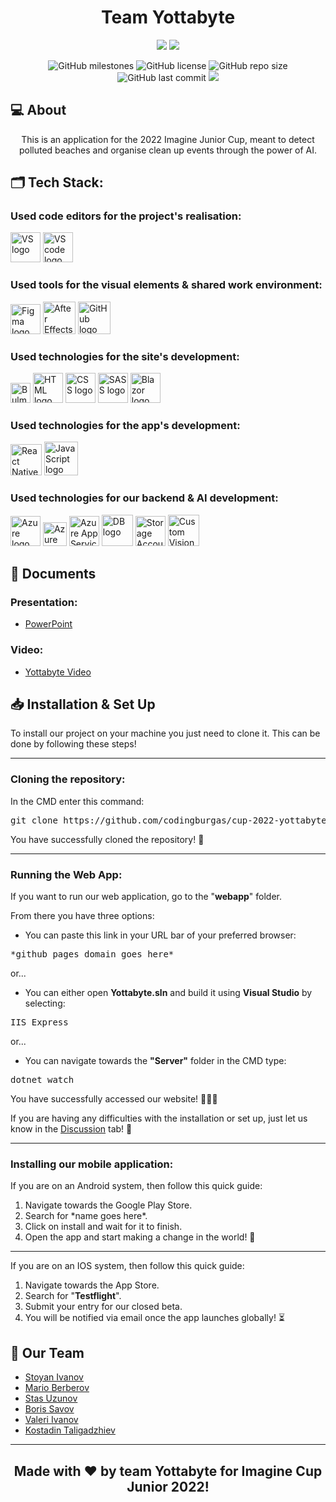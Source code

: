 <h1 align="center">Team Yottabyte</h1>

<p align = "center">
    <img src="img/logos/lightBannerFinal.jpg#gh-light-mode-only"/>
    <img src="img/logos/BlackBannerFinal.jpg#gh-dark-mode-only"/>
</p>

<p align = "center">
    <img alt="GitHub milestones" src="https://img.shields.io/github/milestones/all/codingburgas/cup-2022-yottabyte?style=for-the-badge">
    <img alt="GitHub license" src="https://img.shields.io/github/license/codingburgas/cup-2022-yottabyte?style=for-the-badge">
    <img alt="GitHub repo size" src="https://img.shields.io/github/repo-size/codingburgas/cup-2022-yottabyte?style=for-the-badge">
    <img alt="GitHub last commit" src="https://img.shields.io/github/last-commit/codingburgas/cup-2022-yottabyte?style=for-the-badge">
    <img src="https://img.shields.io/github/languages/count/codingburgas/cup-2022-yottabyte?style=for-the-badge">
</p>

## 💻 About
<p align="center">This is an application for the 2022 Imagine Junior Cup, meant to detect polluted beaches and organise clean up events through the power of AI.</p>

## 🗂️ Tech Stack:
### Used code editors for the project's realisation:
<p align="left">
    <a href="https://visualstudio.microsoft.com/vs/"><img src="https://img.icons8.com/color/344/visual-studio--v2.png" alt="VS logo" width=48px /></a>
    <a href="https://code.visualstudio.com/"><img src="https://img.icons8.com/color/344/visual-studio-code-2019.png" alt="VS code logo" width=48px /></a>
</p>

### Used tools for the visual elements & shared work environment:
<p align="left">
    <a href="https://www.figma.com/"><img src="https://img.icons8.com/color/344/figma--v1.png" alt="Figma logo" width=48px/></a>
    <a href="https://www.adobe.com/bg/products/aftereffects.html"><img src="https://img.icons8.com/color/344/adobe-after-effects--v1.png" alt="After Effects logo" width=52px/></a>
    <a href="https://github.com/"><img src="https://img.icons8.com/nolan/344/github.png" alt="GitHub logo" width=52px /></a>
</p>

### Used technologies for the site's development:
<p align="left">
    <a href="https://bulma.io/"><img src="https://iconape.com/wp-content/png_logo_vector/bulma-logo.png" alt="Bulma logo" width=32px /></a>
    <a href="https://developer.mozilla.org/en-US/docs/Glossary/HTML5"><img src="https://img.icons8.com/color/344/html-5--v1.png" alt="HTML logo" width=48px /></a>
    <a href="https://developer.mozilla.org/en-US/docs/Web/CSS"><img src="https://img.icons8.com/color/344/css3.png" alt="CSS logo" width=48px /></a>
    <a href="https://sass-lang.com/"><img src="https://img.icons8.com/color/344/sass.png" alt="SASS logo" width=48px /></a>
    <a href="https://dotnet.microsoft.com/en-us/apps/aspnet/web-apps/blazor"><img src="https://upload.wikimedia.org/wikipedia/commons/thumb/d/d0/Blazor.png/900px-Blazor.png?20201024035312" alt="Blazor logo" width=48px /></a>
</p>

### Used technologies for the app's development:
<p align="left">
    <a href="https://reactnative.dev/"><img src="https://img.icons8.com/color/344/react-native.png" alt="React Native logo" width=50px /></a>
    <a href="https://javascript.info/"><img src="https://img.icons8.com/color/344/javascript--v1.png" alt="JavaScript logo" width=54px /></a>
</p>

### Used technologies for our backend & AI development:
<p align="left">
    <a href="https://azure.microsoft.com/en-us/"><img src="https://img.icons8.com/fluency/344/azure-1.png" alt="Azure logo" width=48px /></a>
    <a href="https://azure.microsoft.com/en-us/services/azure-maps/"><img src="https://docs.microsoft.com/en-us/answers/storage/attachments/8698-azure-maps-arrow.png" alt="Azure Maps logo" width=38px /></a>
    <a href="https://azure.microsoft.com/en-us/services/app-service/"><img src="https://ms-azuretools.gallerycdn.vsassets.io/extensions/ms-azuretools/vscode-azureappservice/0.23.3/1650585198428/Microsoft.VisualStudio.Services.Icons.Default" alt="Azure App Service logo" width=48px /></a>
    <a href="https://azure.microsoft.com/en-us/products/azure-sql/database/"><img src="https://ms-azuretools.gallerycdn.vsassets.io/extensions/ms-azuretools/vscode-cosmosdb/0.18.1/1628816348156/Microsoft.VisualStudio.Services.Icons.Default" alt="DB logo" width=50px /></a>
    <a href="https://docs.microsoft.com/en-us/azure/storage/"><img src="https://ms-azuretools.gallerycdn.vsassets.io/extensions/ms-azuretools/vscode-azurestorage/0.13.0/1643236289029/Microsoft.VisualStudio.Services.Icons.Default" alt="Storage Accounts logo" width=48px /></a>
    <a href="https://www.customvision.ai/"><img src="https://www.customvision.ai/Images/logo.svg" alt="Custom Vision logo" width=50px /></a>
</p>

## 📄 Documents
### Presentation:
- [PowerPoint]()
### Video:
  - [Yottabyte Video]()

## 📥 Installation & Set Up
<p> To install our project on your machine you just need to clone it. This can be done by following these steps! </p>

<hr>

<h3><B>Cloning the repository:</B></h3>

<p>In the CMD enter this command:</p>
<pre>git clone https://github.com/codingburgas/cup-2022-yottabyte.git</pre>
<p>You have successfully cloned the repository! 🥳</p>

<hr>

<h3><B>Running the Web App:</B></h3>
<p>If you want to run our web application, go to the "<B>webapp</B>" folder.
<p>From there you have three options:</p> 

<ul>
  <li>You can paste this link in your URL bar of your preferred browser:</li>
</ul>
<pre>*github pages domain goes here*</pre>

<p>or...</p>

<ul>
  <li>You can either open <B>Yottabyte.sln</B> and build it using <B>Visual Studio</B> by selecting:</li>
</ul> 
<pre>IIS Express</pre>

<p>or...</p>

<ul>
  <li>You can navigate towards the <B>"Server"</B> folder in the CMD type: </li>
</ul> 
<pre>dotnet watch</pre>

<p>You have successfully accessed our website! 👏👏👏</p>
<p>If you are having any difficulties with the installation or set up, just let us know in the <a href="https://github.com/codingburgas/cup-2022-yottabyte/discussions">Discussion</a> tab! 💬</p>

<hr>

<h3><B>Installing our mobile application:</B></h3>
<p>If you are on an Android system, then follow this quick guide:</p>
<ol>
  <li>Navigate towards the Google Play Store.</li>
  <li>Search for *name goes here*.</li>
  <li>Click on install and wait for it to finish.</li>
  <li>Open the app and start making a change in the world! 🌊</li>
</ol>

<hr>

<p>If you are on an IOS system, then follow this quick guide:</p>
<ol>
  <li>Navigate towards the App Store.</li>
  <li>Search for "<B>Testflight</B>".</li>
  <li>Submit your entry for our closed beta.</li>
  <li>You will be notified via email once the app launches globally! ⏳</li>
</ol>


## 🧒 Our Team

- <a href = "https://github.com/SSIvanov19"> Stoyan Ivanov </a>
- <a href = "https://github.com/MCBerberov19"> Mario Berberov </a>
- <a href = "https://github.com/SSUzunov19"> Stas Uzunov </a>
- <a href = "https://github.com/BNSavov19"> Boris Savov </a>
- <a href = "https://github.com/VTIvanov20"> Valeri Ivanov </a>
- <a href = "https://github.com/KNTaligadzhiev19"> Kostadin Taligadzhiev </a>

<hr>

## <p align = "center">Made with ❤️ by team Yottabyte for <B>Imagine Cup Junior 2022!</B></p>
